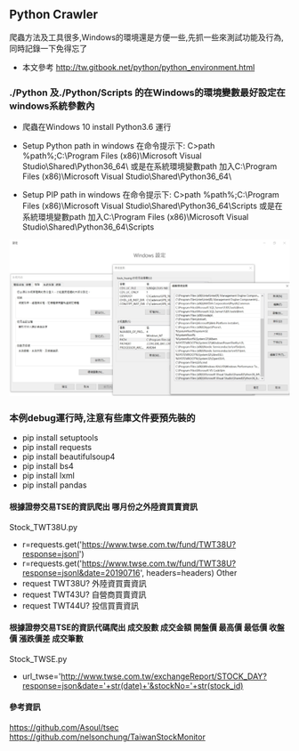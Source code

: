 ## Python Crawler
爬蟲方法及工具很多,Windows的環境還是方便一些,先抓一些來測試功能及行為,同時記錄一下免得忘了

* 本文參考 http://tw.gitbook.net/python/python_environment.html

### ./Python 及./Python/Scripts 的在Windows的環境變數最好設定在windows系統參數內
* 爬蟲在Windows 10 install Python3.6 運行
* Setup Python path in windows 在命令提示下: C>path %path%;C:\Program Files (x86)\Microsoft Visual Studio\Shared\Python36_64\  或是在系統環境變數path 加入C:\Program Files (x86)\Microsoft Visual Studio\Shared\Python36_64\ 

* Setup PIP path in windows 在命令提示下: C>path %path%;C:\Program Files (x86)\Microsoft Visual Studio\Shared\Python36_64\Scripts  或是在系統環境變數path 加入C:\Program Files (x86)\Microsoft Visual Studio\Shared\Python36_64\Scripts

![Image](SystemEnvironmentPath.jpg)


### 本例debug運行時,注意有些庫文件要預先裝的
* pip install setuptools
* pip install requests
* pip install beautifulsoup4
* pip install bs4
* pip install lxml
* pip install pandas


#### 根據證劵交易TSE的資訊爬出 哪月份之外陸資買賣資訊
Stock_TWT38U.py
* r=requests.get('https://www.twse.com.tw/fund/TWT38U?response=jsonl')
* r=requests.get('https://www.twse.com.tw/fund/TWT38U?response=jsonl&date=20190716', headers=headers)
Other
* request TWT38U? 外陸資買賣資訊
* request TWT43U? 自營商買賣資訊
* request TWT44U? 投信買賣資訊

#### 根據證劵交易TSE的資訊代碼爬出 成交股數	成交金額	開盤價	最高價	最低價	收盤價	漲跌價差	成交筆數
Stock_TWSE.py
* url_twse='http://www.twse.com.tw/exchangeReport/STOCK_DAY?response=json&date='+str(date)+'&stockNo='+str(stock_id)


#### 參考資訊
https://github.com/Asoul/tsec
https://github.com/nelsonchung/TaiwanStockMonitor